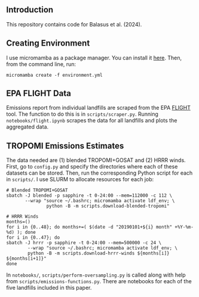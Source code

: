 ## Introduction
This repository contains code for Balasus et al. (2024).

## Creating Environment
I use micromamba as a package manager. You can install it [here](https://mamba.readthedocs.io/en/latest/installation/micromamba-installation.html). Then, from the command line, run:
```
micromamba create -f environment.yml
```

## EPA FLIGHT Data
Emissions report from individual landfills are scraped from the EPA [FLIGHT](https://ghgdata.epa.gov/ghgp/main.do?site_preference=normal) tool. The function to do this is in `scripts/scraper.py`. Running `notebooks/flight.ipynb` scrapes the data for all landfills and plots the aggregated data.

## TROPOMI Emissions Estimates
The data needed are (1) blended TROPOMI+GOSAT and (2) HRRR winds. First, go to `config.py` and specify the directories where each of these datasets can be stored. Then, run the corresponding Python script for each in `scripts/`. I use SLURM to allocate resources for each job:
```
# Blended TROPOMI+GOSAT
sbatch -J blended -p sapphire -t 0-24:00 --mem=112000 -c 112 \
       --wrap "source ~/.bashrc; micromamba activate ldf_env; \
               python -B -m scripts.download-blended-tropomi"

# HRRR Winds
months=()
for i in {0..48}; do months+=( $(date -d "20190101+${i} month" +%Y-%m-%d) ); done
for i in {0..47}; do
sbatch -J hrrr -p sapphire -t 0-24:00 --mem=500000 -c 24 \
        --wrap "source ~/.bashrc; micromamba activate ldf_env; \
        python -B -m scripts.download-hrrr-winds ${months[i]} ${months[i+1]}"
done
```

In `notebooks/`, `scripts/perform-oversampling.py` is called along with help from `scripts/emissions-functions.py`. There are notebooks for each of the five landfills included in this paper.